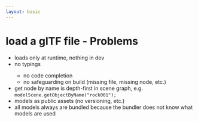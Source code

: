 ```yaml
---
layout: basic
---
```


# load a glTF file - Problems

<v-clicks>

- <mdi-code class="mr-2"/> loads only at runtime, nothing in dev
- <ant-design-frown-filled class="text-red-400" /> no typings
  - no code completion
  - no safeguarding on build (missing file, missing node, etc.)
- <ant-design-frown-filled class="text-red-400" /> get node by name is depth-first in scene graph, e.g. `modelScene.getObjectByName("rock001");`
- <ant-design-frown-filled class="text-red-400" /> models as public assets (no versioning, etc.)
- <ant-design-frown-filled class="text-red-400" /> all models always are bundled because the bundler does not know what models are used

</v-clicks>
